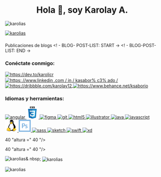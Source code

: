 <h1 align = "center"> Hola 👋, soy Karolay A. </h1>
<p align = "left"> <img src = "https://komarev.com/ghpvc/?username=karolias&label=Profile % 20views & color = 0e75b6 & style = flat "alt =" karolias "/> </p>

<p align =" left "> <a href="https://github.com/ryo-ma/github-profile-trophy"> <img src = "https://github-profile-trophy.vercel.app/?username=karolias" alt = "karolias" /> </a> </p>

###
Publicaciones de blogs <! - BLOG- POST-LIST: START ->
<! - BLOG-POST-LIST: END ->

<h3 align = "left"> Conéctate conmigo: </h3>
<p align = "left">
<a href="https://dev.to/https://dev.to/karolicr" target="blank"> <img align = "center" src = "https://raw.githubusercontent.com/rahuldkjain /github-profile-readme-generator/master/src/images/icons/Social/devto.svg "alt =" https://dev.to/karolicr "height =" 30 "width =" 40 "/> </ a>
<a href="https://linkedin.com/in/https://www.linkedin.com/in/kasabor%c3%ado/" target="blank"> <img align = "center" src = "https://raw.githubusercontent.com/rahuldkjain/github-profile-readme-generator/master/src/images/icons/Social/linked-in-alt.svg" alt = "https: //www.linkedin .com / in / kasabor% c3% ado / "height =" 30 "width =" 40 "/> </a>
<a href="https://dribbble.com/https://dribbble.com/karolay12" target="blank"> <img align = "center" src = "https://raw.githubusercontent.com/rahuldkjain /github-profile-readme-generator/master/src/images/icons/Social/dribbble.svg "alt =" https://dribbble.com/karolay12 "height =" 30 "width =" 40 "/> </ a>
<a href="https://www.behance.net/https://www.behance.net/ksaborio" target="blank"> <img align = "center" src = "https: // raw .githubusercontent.com / rahuldkjain / github-profile-readme-generator / master / src / images / icons / Social / behance.svg "alt =" https://www.behance.net/ksaborio "height =" 30 "width = "40" /> </a>
</p>

<h3 align = "left">Idiomas y herramientas: </h3>
<p align = "left"> <a href="https://angular.io" target="_blank" rel="noreferrer"> <img src = "https://angular.io/assets/images/logos /angular/angular.svg "alt =" angular "width =" 40 "height =" 40 "/> </a> <a href =" https://www.w3schools.com/css/ "target =" _ en blanco "rel =" noreferrer "> <img src =" https://raw.githubusercontent.com/devicons/devicon/master/icons/css3/css3-original-wordmark.svg "alt =" css3 "width =" 40 " height = "40" /> </a> <a href="https://www.figma.com/" target="_blank" rel="noreferrer"> <img src = "https: //www.vectorlogo .zone / logos / figma / figma-icon.svg "alt =" figma "width =" 40 "height =" 40 "/> </a> <a href =" https://git-scm.com/ "objetivo = "_ blank" rel = "noreferrer"> <img src = "https://www.vectorlogo.zone/logos/git-scm/git-scm-icon.svg" alt = "git" width = "40" height = "40" /> </a> <a href="https://www.w3.org/html/" target="_blank" rel="noreferrer"> <img src = "https: // raw. githubusercontent.com/devicons/devicon/master/icons/html5/html5-original-wordmark.svg "alt =" html5 "width =" 40 "height =" 40 "/> </a> <a href =" https: //www.adobe.com/in/products/illustrator.html "target =" _ blank "rel =" noreferrer "> <img src =" https://www.vectorlogo.zone/logos/adobe_illustrator/adobe_illustrator-icon.svg "alt =" illustrator "width =" 40 "height = "40" /> </a> <a href="https://www.java.com" target="_blank" rel="noreferrer"> <img src = "https://raw.githubusercontent.com/ devicons / devicon / master / icons / java / java-original.svg "alt =" java "width =" 40 "height =" 40 "/> </a> <a href =" https: //developer.mozilla. org / en-US / docs / Web / JavaScript "target =" _ blank "rel =" noreferrer "> <img src =" https: //raw.githubusercontent.com / devicons / devicon / master / icons / javascript / javascript-original.svg "alt =" javascript "width =" 40 "height =" 40 "/> </a> <a href =" https: // www. linux.org/ "target =" _ blank "rel =" noreferrer "> <img src =" https://raw.githubusercontent.com/devicons/devicon/master/icons/linux/linux-original.svg "alt =" linux "width =" 40 "height =" 40 "/> </a> <a href="https://www.photoshop.com/en" target="_blank" rel="noreferrer"> <img src = "https://raw.githubusercontent.com/devicons/devicon/master/icons/photoshop/photoshop-line.svg" alt = "photoshop" width = "40" height = "40" /> </a><a href="https://sass-lang.com" target="_blank" rel="noreferrer"> <img src = "https://raw.githubusercontent.com/devicons/devicon/master/icons/sass /sass-original.svg "alt =" sass "width =" 40 "height =" 40 "/> </a> <a href =" https://www.sketch.com/ "target =" _ blank "rel = "noreferrer"> <img src = "https://www.vectorlogo.zone/logos/sketchapp/sketchapp-icon.svg" alt = "sketch" width = "40" height = "40" /> </ a > <a href="https://developer.apple.com/swift/" target="_blank" rel="noreferrer"> <img src = "https: //raw.githubusercontent.com / devicons / devicon / master / icons / swift / swift-original.svg "alt =" swift "width =" 40 "height =" 40 "/> </a> <a href =" https: // www. adobe.com/products/xd.html "target =" _ blank "rel =" noreferrer "> <img src =" https://cdn.worldvectorlogo.com/logos/adobe-xd.svg "alt =" xd "ancho = "40" altura = "40" /> </a> </p>40 "altura =" 40 "/> </a> </p>40 "altura =" 40 "/> </a> </p>

<p> <img align = "left" src = "https://github-readme-stats.vercel.app/api/top-langs?username=karolias&show_icons=true&locale=en&layout=compact" alt = "karolias" /> </p>

<p> & nbsp; <img align = "center" src = "https://github-readme-stats.vercel.app/api?username=karolias&show_icons=true&locale=en" alt = "karolias" /> </p>

<p> <img align = "center" src = "https://github-readme-streak-stats.herokuapp.com/?user=karolias&" alt = "karolias" /> </p>
